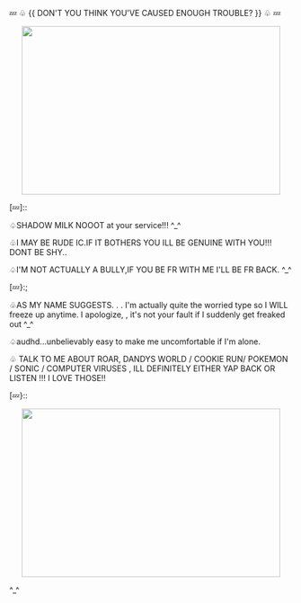 💤 ♧ {{ DON'T YOU THINK YOU'VE CAUSED ENOUGH TROUBLE? }} ♧ 💤


<p align="center">
  <img width="460" height="300" src="https://github.com/user-attachments/assets/554570f6-ea43-4df3-899f-7a9543925874">
</p>
[💤]::

♤SHADOW MILK NOOOT at your service!!! ^_^ 


♧I MAY BE RUDE IC.IF IT BOTHERS YOU ILL BE GENUINE WITH YOU!!! DONT BE SHY..


♤I'M NOT ACTUALLY A BULLY,IF YOU BE FR WITH ME I'LL BE FR BACK. ^_^

[💤}:;

♧AS MY NAME SUGGESTS. . . I'm actually quite the worried type so I WILL freeze up anytime. I apologize, , it's not your fault if I suddenly get freaked out ^_^


♤audhd...unbelievably easy to make me uncomfortable if I'm alone.

♧
TALK TO ME ABOUT ROAR, DANDYS WORLD / COOKIE RUN/ POKEMON / SONIC / COMPUTER VIRUSES , ILL DEFINITELY EITHER YAP BACK OR LISTEN !!! I LOVE THOSE!!

[💤}::
<p align="center">
  <img width="460" height="300" src="https://github.com/user-attachments/assets/6feec68f-4470-400b-bb36-7aad3138cb3b">
</p>  

^_^
